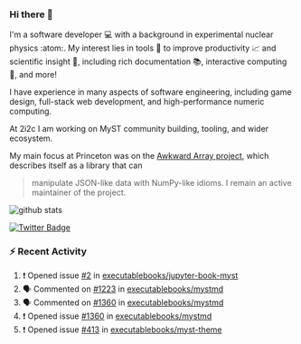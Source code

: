 ### Hi there 👋 

I'm a software developer 💻 with a background in experimental nuclear physics :atom:. My interest lies in tools :wrench: to improve productivity :chart_with_upwards_trend: and scientific insight :telescope:, including rich documentation 📚, interactive computing 🧮, and more! 

I have experience in many aspects of software engineering, including game design, full-stack web development, and high-performance numeric computing. 

At 2i2c I am working on MyST community building, tooling, and wider ecosystem. 

My main focus at Princeton was on the [Awkward Array project](awkward-array.org/), which describes itself as a library that can 
> manipulate JSON-like data with NumPy-like idioms. I remain an active maintainer of the project. 

![github stats](https://github-readme-stats.vercel.app/api?username=agoose77&show_icons=true&hide_rank=true&hide_title=true&bg_color=30,e76445,904e95&text_color=efe3ec&icon_color=efe3ec)
<!--
**agoose77/agoose77** is a ✨ _special_ ✨ repository because its `README.md` (this file) appears on your GitHub profile.

Here are some ideas to get you started:

- 🔭 I’m currently working on ...
- 🌱 I’m currently learning ...
- 👯 I’m looking to collaborate on ...
- 🤔 I’m looking for help with ...
- 💬 Ask me about ...
- 📫 How to reach me: ...
- 😄 Pronouns: ...
- ⚡ Fun fact: ...
-->

[![Twitter Badge](https://img.shields.io/twitter/follow/agoose77?style=flat-square&logo=Twitter&logoColor=white&color=cornflowerblue)](https://twitter.com/agoose77)

### :zap: Recent Activity

<!--START_SECTION:activity-->
1. ❗ Opened issue [#2](https://github.com/executablebooks/jupyter-book-myst/issues/2) in [executablebooks/jupyter-book-myst](https://github.com/executablebooks/jupyter-book-myst)
2. 🗣 Commented on [#1223](https://github.com/executablebooks/mystmd/pull/1223#issuecomment-2191734300) in [executablebooks/mystmd](https://github.com/executablebooks/mystmd)
3. 🗣 Commented on [#1360](https://github.com/executablebooks/mystmd/issues/1360#issuecomment-2191709308) in [executablebooks/mystmd](https://github.com/executablebooks/mystmd)
4. ❗ Opened issue [#1360](https://github.com/executablebooks/mystmd/issues/1360) in [executablebooks/mystmd](https://github.com/executablebooks/mystmd)
5. ❗ Opened issue [#413](https://github.com/executablebooks/myst-theme/issues/413) in [executablebooks/myst-theme](https://github.com/executablebooks/myst-theme)
<!--END_SECTION:activity-->
